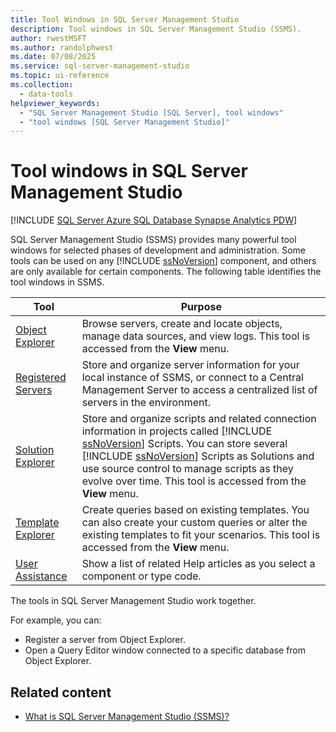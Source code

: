 ```yaml
---
title: Tool Windows in SQL Server Management Studio
description: Tool windows in SQL Server Management Studio (SSMS).
author: rwestMSFT
ms.author: randolphwest
ms.date: 07/08/2025
ms.service: sql-server-management-studio
ms.topic: ui-reference
ms.collection:
  - data-tools
helpviewer_keywords:
  - "SQL Server Management Studio [SQL Server], tool windows"
  - "tool windows [SQL Server Management Studio]"
---
```

# Tool windows in SQL Server Management Studio

[!INCLUDE [SQL Server Azure SQL Database Synapse Analytics PDW](includes/applies-to-version/sql-asdb-asdbmi-asa-pdw.md)]

SQL Server Management Studio (SSMS) provides many powerful tool windows for selected phases of development and administration. Some tools can be used on any [!INCLUDE [ssNoVersion](includes/ssnoversion-md.md)] component, and others are only available for certain components. The following table identifies the tool windows in SSMS.

| Tool | Purpose |
| --- | --- |
| [Object Explorer](object/object-explorer.md) | Browse servers, create and locate objects, manage data sources, and view logs. This tool is accessed from the **View** menu. |
| [Registered Servers](register-servers/register-servers.md) | Store and organize server information for your local instance of SSMS, or connect to a Central Management Server to access a centralized list of servers in the environment. |
| [Solution Explorer](solution/solution-explorer.md) | Store and organize scripts and related connection information in projects called [!INCLUDE [ssNoVersion](includes/ssnoversion-md.md)] Scripts. You can store several [!INCLUDE [ssNoVersion](includes/ssnoversion-md.md)] Scripts as Solutions and use source control to manage scripts as they evolve over time. This tool is accessed from the **View** menu. |
| [Template Explorer](template/template-explorer.md) | Create queries based on existing templates. You can also create your custom queries or alter the existing templates to fit your scenarios. This tool is accessed from the **View** menu. |
| [User Assistance](user-assistance-in-sql-server-management-studio.md) | Show a list of related Help articles as you select a component or type code. |

The tools in SQL Server Management Studio work together.

For example, you can:

- Register a server from Object Explorer.
- Open a Query Editor window connected to a specific database from Object Explorer.

## Related content

- [What is SQL Server Management Studio (SSMS)?](sql-server-management-studio-ssms.md)
